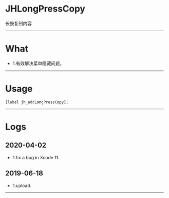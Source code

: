 # JHLongPressCopy
长按复制内容

---

# What

- 1.有效解决菜单隐藏问题。

---

# Usage

```
[label jh_addLongPressCopy];
```

---

# Logs

## 2020-04-02
- 1.fix a bug in Xcode 11.

## 2019-06-18
- 1.upload.

---


